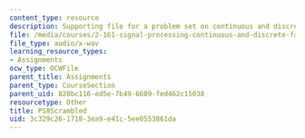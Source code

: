 ```yaml
---
content_type: resource
description: Supporting file for a problem set on continuous and discrete signal processing.
file: /media/courses/2-161-signal-processing-continuous-and-discrete-fall-2008/3c329c2617183ea9e41c5ee0553861da_PS8Scrambled.wav
file_type: audio/x-wav
learning_resource_types:
- Assignments
ocw_type: OCWFile
parent_title: Assignments
parent_type: CourseSection
parent_uid: 828bc116-ed5e-7b49-6689-fed462c15038
resourcetype: Other
title: PS8Scrambled
uid: 3c329c26-1718-3ea9-e41c-5ee0553861da
---
```

